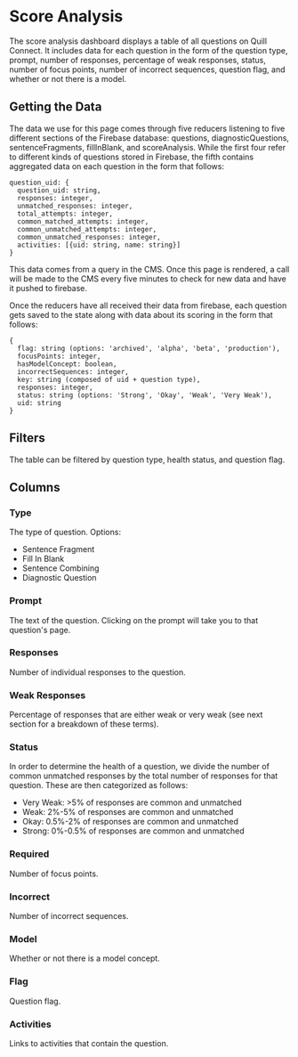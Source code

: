 # Score Analysis

The score analysis dashboard displays a table of all questions on Quill Connect. It includes data for each question in the form of the question type, prompt, number of responses, percentage of weak responses, status, number of focus points, number of incorrect sequences, question flag, and whether or not there is a model.

## Getting the Data

The data we use for this page comes through five reducers listening to five different sections of the Firebase database: questions, diagnosticQuestions, sentenceFragments, fillInBlank, and scoreAnalysis. While the first four refer to different kinds of questions stored in Firebase, the fifth contains aggregated data on each question in the form that follows:

```
question_uid: {
  question_uid: string,
  responses: integer,
  unmatched_responses: integer,
  total_attempts: integer,
  common_matched_attempts: integer,
  common_unmatched_attempts: integer,
  common_unmatched_responses: integer,
  activities: [{uid: string, name: string}]
}
```

This data comes from a query in the CMS. Once this page is rendered, a call will be made to the CMS every five minutes to check for new data and have it pushed to firebase.

Once the reducers have all received their data from firebase, each question gets saved to the state along with data about its scoring in the form that follows:

```
{
  flag: string (options: 'archived', 'alpha', 'beta', 'production'),
  focusPoints: integer,
  hasModelConcept: boolean,
  incorrectSequences: integer,
  key: string (composed of uid + question type),
  responses: integer,
  status: string (options: 'Strong', 'Okay', 'Weak', 'Very Weak'),
  uid: string
}
```

## Filters
The table can be filtered by question type, health status, and question flag.

## Columns

### Type
The type of question. Options:

- Sentence Fragment
- Fill In Blank
- Sentence Combining
- Diagnostic Question

### Prompt
The text of the question. Clicking on the prompt will take you to that question's page.

### Responses
Number of individual responses to the question.

### Weak Responses
Percentage of responses that are either weak or very weak (see next section for a breakdown of these terms).

### Status
In order to determine the health of a question, we divide the number of common unmatched responses by the total number of responses for that question. These are then categorized as follows:

- Very Weak: >5% of responses are common and unmatched
- Weak: 2%-5% of responses are common and unmatched
- Okay: 0.5%-2% of responses are common and unmatched
- Strong: 0%-0.5% of responses are common and unmatched

### Required #
Number of focus points.

### Incorrect #
Number of incorrect sequences.

### Model
Whether or not there is a model concept.

### Flag
Question flag.

### Activities
Links to activities that contain the question.
